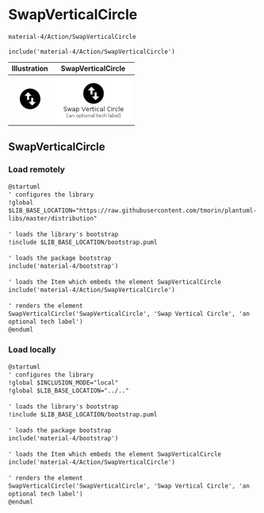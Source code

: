 # SwapVerticalCircle


```text
material-4/Action/SwapVerticalCircle
```

```text
include('material-4/Action/SwapVerticalCircle')
```



| Illustration | SwapVerticalCircle |
| :---: | :---: |
| ![illustration for Illustration](../../material-4/Action/SwapVerticalCircle.png) | ![illustration for SwapVerticalCircle](../../material-4/Action/SwapVerticalCircle.Local.png) |




## SwapVerticalCircle

### Load remotely
```plantuml
@startuml
' configures the library
!global $LIB_BASE_LOCATION="https://raw.githubusercontent.com/tmorin/plantuml-libs/master/distribution"

' loads the library's bootstrap
!include $LIB_BASE_LOCATION/bootstrap.puml

' loads the package bootstrap
include('material-4/bootstrap')

' loads the Item which embeds the element SwapVerticalCircle
include('material-4/Action/SwapVerticalCircle')

' renders the element
SwapVerticalCircle('SwapVerticalCircle', 'Swap Vertical Circle', 'an optional tech label')
@enduml
```

### Load locally
```plantuml
@startuml
' configures the library
!global $INCLUSION_MODE="local"
!global $LIB_BASE_LOCATION="../.."

' loads the library's bootstrap
!include $LIB_BASE_LOCATION/bootstrap.puml

' loads the package bootstrap
include('material-4/bootstrap')

' loads the Item which embeds the element SwapVerticalCircle
include('material-4/Action/SwapVerticalCircle')

' renders the element
SwapVerticalCircle('SwapVerticalCircle', 'Swap Vertical Circle', 'an optional tech label')
@enduml
```

